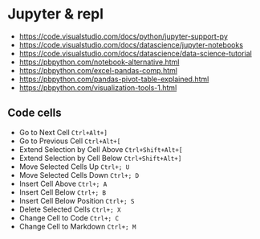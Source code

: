 # Jupyter & repl


- https://code.visualstudio.com/docs/python/jupyter-support-py
- https://code.visualstudio.com/docs/datascience/jupyter-notebooks
- https://code.visualstudio.com/docs/datascience/data-science-tutorial
- https://pbpython.com/notebook-alternative.html
- https://pbpython.com/excel-pandas-comp.html
- https://pbpython.com/pandas-pivot-table-explained.html
- https://pbpython.com/visualization-tools-1.html




## Code cells

- Go to Next Cell 	`Ctrl+Alt+]`
- Go to Previous Cell 	`Ctrl+Alt+[`
- Extend Selection by Cell Above 	`Ctrl+Shift+Alt+[`
- Extend Selection by Cell Below 	`Ctrl+Shift+Alt+]`
- Move Selected Cells Up 	`Ctrl+; U`
- Move Selected Cells Down 	`Ctrl+; D`
- Insert Cell Above 	`Ctrl+; A`
- Insert Cell Below 	`Ctrl+; B`
- Insert Cell Below Position 	`Ctrl+; S`
- Delete Selected Cells 	`Ctrl+; X`
- Change Cell to Code 	`Ctrl+; C`
- Change Cell to Markdown 	`Ctrl+; M`
